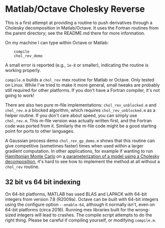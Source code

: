 Matlab/Octave Cholesky Reverse
==============================

This is a first attempt at providing a routine to push derivatives through
a Cholesky decomposition in Matlab/Octave. It uses the Fortran routines
from the parent directory; see the README.md there for more information.

On my machine I can type within Octave or Matlab:
```
    compile
    chol_rev_demo
```
A small error is reported (e.g., `1e-8` or smaller), indicating the routine
is working properly.

`compile.m` builds a `chol_rev` mex routine for Matlab or Octave. Only
tested on Linux. While I've tried to make it more general, small tweaks are
probably still required for other platforms. If you don't have a Fortran
compiler, it's not going to work!

There are also two pure m-file implementations: `chol_rev_unblocked.m` and
`chol_rev.m` a blocked algorithm, which requires `chol_rev_unblocked.m` as
a helper routine. If you don't care about speed, you can simply use
`chol_rev.m`. This m-file version was actually written first, and the
Fortran code was ported from it. Similarly the m-file code might be a good
starting point for ports to other languages.

A Gaussian process demo `chol_rev_gp_demo.m` shows that this routine can
give competitive (sometimes faster) times when used within a larger
gradient computation. In other applications, for example if wanting to run
[Hamiltonian Monte Carlo](http://arxiv.org/abs/1206.1901) on
[a parameterization of a model using a Cholesky
decomposition](http://homepages.inf.ed.ac.uk/imurray2/pub/10hypers/), it's
hard to see how to implement the method at all without a `chol_rev` routine.


32 bit vs 64 bit indexing
-------------------------

On 64-bit platforms, MATLAB has used BLAS and LAPACK with 64-bit integers
from version 7.8 (R2009a). Octave can be built with 64-bit integers using
the configure option `--enable-64`, although it normally isn't, even on
64-bit platforms (circa 2016). Running mex libraries built for the
wrong-sized integers will lead to crashes. The compile script attempts to
do the right thing. Please be careful if compiling yourself, or modifying
`compile.m`.

